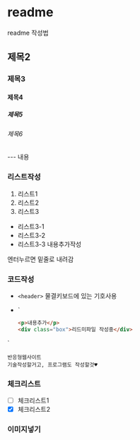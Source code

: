 # readme
readme 작성법
## 제목2
### 제목3
#### 제목4
##### 제목5
###### 제목6
--- 내용
### 리스트작성
1. 리스트1
2. 리스트2
3. 리스트3
- 리스트3-1
- 리스트3-2
- 리스트3-3
내용추가작성

엔터누르면 밑줄로 내려감

### 코드작성
- `<header>`
물결키보드에 있는 기호사용

- `<div>
  ```html
  <p>내용추가</p>
  <div class="box">리드미파일 작성중</div>
  ```
</div>`

    반응형웹사이트
    기술작성할거고, 프로그램도 작성할것♥

### 체크리스트
- [ ] 체크리스트1
- [x] 체크리스트2

### 이미지넣기


